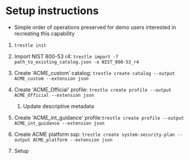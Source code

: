 # Setup instructions
- Simple order of operations preserved for demo users interested in recreating this capability

1. `trestle init`

2. Import NIST 800-53 r4: `trestle import -f path_to_existing_catalog.json -o NIST_800-53_r4`

3. Create 'ACME_custom' catalog: `trestle create catalog --output ACME_custom --extension json`

3. Create 'ACME_Official' profile: `trestle create profile --output ACME_Official --extension json`
   1. Update descriptive metadata


4. Create 'ACME_int_guidance' profile:`trestle create profile --output ACME_int_guidance --extension json`

5. Create ACME platform ssp: `trestle create system-security-plan --output ACME_platform --extension json`

6. Setup 
